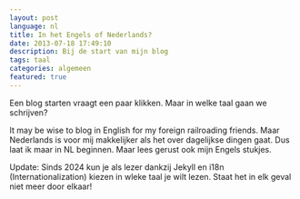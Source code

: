 ```yaml
---
layout: post
language: nl
title: In het Engels of Nederlands?
date: 2013-07-18 17:49:10
description: Bij de start van mijn blog
tags: taal
categories: algemeen
featured: true
---
```


Een blog starten vraagt een paar klikken. Maar in welke taal gaan we schrijven?

It may be wise to blog in English for my foreign railroading friends. Maar Nederlands is voor mij makkelijker als het over dagelijkse dingen gaat. Dus laat ik maar in NL beginnen. Maar lees gerust ook mijn Engels stukjes.

Update: Sinds 2024 kun je als lezer dankzij Jekyll en i18n (Internationalization) kiezen in wleke taal je wilt lezen. Staat het in elk geval niet meer door elkaar!
